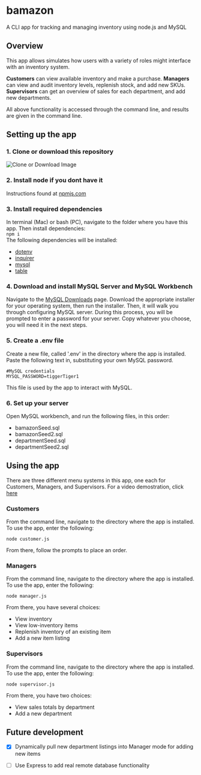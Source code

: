 # bamazon
A CLI app for tracking and managing inventory using node.js and MySQL

## Overview
This app allows simulates how users with a variety of roles might interface with an inventory system. 

**Customers** can view available inventory and make a purchase. **Managers** can view and audit inventory levels, replenish stock, and add new SKUs. **Supervisors** can get an overview of sales for each department, and add new departments.

All above functionality is accessed through the command line, and results are given in the command line.

## Setting up the app
### 1. Clone or download this repository

![Clone or Download Image](https://i.imgur.com/AxFTb5x.png)

### 2. Install node if you dont have it

Instructions found at [npmjs.com](https://docs.npmjs.com/getting-started/installing-node)

### 3. Install required dependencies

In terminal (Mac) or bash (PC), navigate to the folder where you have this app. Then install dependencies:  
  `npm i`  
The following dependencies will be installed:

* [dotenv](https://www.npmjs.com/package/dotenv)
* [inquirer](https://www.npmjs.com/package/inquirer)
* [mysql](https://www.npmjs.com/package/mysql)
* [table](https://www.npmjs.com/package/table)

### 4. Download and install MySQL Server and MySQL Workbench
Navigate to the [MySQL Downloads](https://dev.mysql.com/downloads/mysql/) page. Download the appropriate installer for your operating system, then run the installer. Then, it will walk you through configuring MySQL server. During this process, you will be prompted to enter a password for your server. Copy whatever you choose, you will need it in the next steps.

### 5. Create a .env file
Create a new file, called '.env' in the directory where the app is installed. Paste the following text in, substituting your own MySQL password.

```
#MySQL credentials
MYSQL_PASSWORD=tiggerTiger1
```
This file is used by the app to interact with MySQL.

### 6. Set up your server
Open MySQL workbench, and run the following files, in this order:
* bamazonSeed.sql
* bamazonSeed2.sql
* departmentSeed.sql
* departmentSeed2.sql

## Using the app
There are three different menu systems in this app, one each for Customers, Managers, and Supervisors. For a video demostration, click [here](https://drive.google.com/file/d/1QuWyAL8l86Q2FYdtVdp-PrImudj_vOPp/view)

### Customers

From the command line, navigate to the directory where the app is installed. To use the app, enter the following:

```
node customer.js
```

From there, follow the prompts to place an order.

### Managers

From the command line, navigate to the directory where the app is installed. To use the app, enter the following:

```
node manager.js
```

From there, you have several choices:
* View inventory
* View low-inventory items
* Replenish inventory of an existing item
* Add a new item listing

### Supervisors

From the command line, navigate to the directory where the app is installed. To use the app, enter the following:

```
node supervisor.js
```

From there, you have two choices:
* View sales totals by department
* Add a new department

## Future development

- [x] Dynamically pull new department listings into Manager mode for adding new items
- [ ] Use Express to add real remote database functionality

